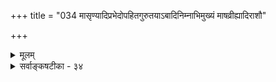 +++
title = "034 मासृण्यादिप्रभेदोपहितगुरुतयाऽबादिनिम्नाभिमुख्यं माषव्रीह्यादिराशौ"

+++
<details><summary>मूलम्</summary>

मासृण्यादिप्रभेदोपहितगुरुतयाऽबादिनिम्नाभिमुख्यं माषव्रीह्यादिराशौ भवति च पतने तादृशं तारतम्यम् ।  
किंचादृष्टान्यकॢप्तिर्ज्वलनपवनयोर्न क्रियायां तथाऽस्मिन्नित्येकेऽन्ये तु दृष्ट्वा गुणमधिकमुशन्त्यादिमस्यन्दहेतुम् ॥ ३४ ॥
</details>

<details><summary>सर्वाङ्कषटीका - ३४</summary>

स्नेहप्रसङ्गात् द्रवत्वप्रसक्त्या तदपि विचारयति - मासृण्यादीति । स्यन्दनहेतुः खलु द्रव्यत्वम् । स्यन्दनं नाम **अबादिनिम्नाभिमुख्यम्** = जलादीनां निम्नप्रदेशं प्रत्याभिमुख्यमेव । तच्च मासृण्यादिप्रभेदो- **पहितगुरुतया** = मासृण्यस्य वा, श्लक्ष्णत्वस्य वा **प्रभेदेन** = विशेषेण उपहितं यद्गुरुत्वम् तेन अबादि- **निम्नामुख्यम्** = अबादीनां निम्नप्रदेशाभिमुख्यरूपं स्यन्दनं भवति । अतो द्रवत्वमपि वस्तुनः वर्तुलत्वश्लक्ष्णत्वे च सति गुरुत्वेन भवेत् । अतोऽतिरिक्तं द्रवत्वं मास्तु ॥ 

ननु किमिदं प्रतारणम् ? गुरुत्वं वा कश्चन गुणोऽङ्गीक्रियते किम्? एवं सति गुरुत्वोपरि भारः कथमारोप्यते, अजातपुत्रनामकरणवत् इति चेत्, गुरुत्वस्यातिरिक्तस्याभावेऽपि गुरुत्वकार्यं पतनादिकं न ह्यहेतुकं भवेत् । पतनकारणेन तेनैव स्यन्दनकार्यस्यापि निर्वाहे मास्तु स्यन्दनकारणमतिरिक्तं द्रवत्वं नाम । ननु भोः ! किमिदं पुनरपि प्रतारणम् । गुरुत्वं हि अदृष्टविशेषरूपं वक्ष्यसि ( 36 ) । उभयोरप्यदृष्टाधीनत्वे ‘पाषाणः स्यन्दते' ‘जलं पतति' इत्यपि व्यवहारापत्तिरिति चेत्, नावहितमायुष्मता । अदृष्टविशेषे- त्युक्तम् । अन्यथा हि भवन्मतेऽपि 'वायुर्ज्वलति' 'अग्निर्वाति' इति व्यवहारापत्तिः । तत्रादृष्टविशेषेण सह वस्तुस्वरूपतारतम्यस्यापि सत्त्वात् क्रियाभेदव्यवहार इति चेत्, तदत्रापि समानम् । इदमुच्यते - माषव्रीह्यादि- राशौ पतने तादृशं तारतम्यं च **भवति** = माषव्रीह्यादीनां श्लक्ष्णतायां तारतम्यं प्रत्यक्षसिद्धमेव । किञ्च **ज्वलनपवनयोः** = अग्नेः वायोश्च क्रियायां अदृष्टान्यक्लृप्तिः न, तथा अस्मिन् स्यन्दनेऽपि अदृष्टविशेष एव कारणम् । ननु अदृष्टं तु कार्यसामान्यकारणमस्त्येव । विशेषकारणमन्तरा सामान्यकारणमात्रेण कार्यनिर्वाहे, प्रकारान्तरेणाकस्मिकतावाद एवापतेदिति चेत्, भवतां वा कथमग्नेरूर्ध्वज्वलनादौ अदृष्टविशेष- कल्पना? कारणान्तरानुपलंभादिति चेत्, समानम् । न हि वयं स्वभाववादिनः, कल्पनायां तु अदृष्टविशेष एवालम्, लाघवादिति वदाम इति न काप्यनुपपत्तिः । एवं सत्यप्यस्त्येवाशयभेद इत्याह- इत्येके इति । अन्ये तु **दृष्ट्वा** = अन्वयव्यतिरेकौ दृष्ट्वा **आदिमस्यन्दहेतुम्** = द्रवत्वम् **अधिकगुणम्** = अतिरिक्तगुणमेव **उशन्ति** = इच्छन्ति ॥ ३४ ॥
</details>
